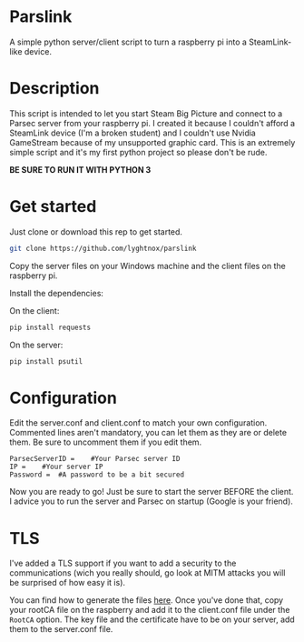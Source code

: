 # Parslink
A simple python server/client script to turn a raspberry pi into a SteamLink-like device.

# Description
This script is intended to let you start Steam Big Picture and connect to a Parsec server from your raspberry pi. I created it because I couldn't afford a SteamLink device (I'm a broken student) and I couldn't use Nvidia GameStream because of my unsupported graphic card.
This is an extremely simple script and it's my first python project so please don't be rude.

**BE SURE TO RUN IT WITH PYTHON 3**

# Get started
Just clone or download this rep to get started.

```bash
git clone https://github.com/lyghtnox/parslink
```
Copy the server files on your Windows machine and the client files on the raspberry pi.

Install the dependencies:

On the client:
```bash
pip install requests
```

On the server:
```bash
pip install psutil
```

# Configuration
Edit the server.conf and client.conf to match your own configuration. Commented lines aren't mandatory, you can let them as they are or delete them. Be sure to uncomment them if you edit them.

```
ParsecServerID = 	#Your Parsec server ID
IP = 	#Your server IP
Password = 	#A password to be a bit secured
```

Now you are ready to go! Just be sure to start the server BEFORE the client.
I advice you to run the server and Parsec on startup (Google is your friend).

# TLS
I've added a TLS support if you want to add a security to the communications (wich you really should, go look at MITM attacks you will be surprised of how easy it is).

You can find how to generate the files [here](https://gist.github.com/fntlnz/cf14feb5a46b2eda428e000157447309).
Once you've done that, copy your rootCA file on the raspberry and add it to the client.conf file under the `RootCA` option.
The key file and the certificate have to be on your server, add them to the server.conf file.
